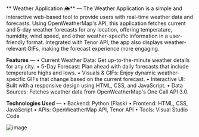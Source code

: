 ** Weather Application 🌦️** —
The Weather Application is a simple and interactive web-based tool to provide users with real-time weather data and forecasts. Using OpenWeatherMap's API, this application fetches current and 5-day weather forecasts for any location, offering temperature, humidity, wind speed, and other weather-specific information in a user-friendly format. Integrated with Tenor API, the app also displays weather-relevant GIFs, making the forecast experience more engaging.

**Features** —
• Current Weather Data: Get up-to-the-minute weather details for any city.
• 5-Day Forecast: Plan ahead with daily forecasts that include temperature highs and lows.
• Visuals & GIFs: Enjoy dynamic weather-specific GIFs that change based on the current forecast.
• Interactive UI: Built with a responsive design using HTML, CSS, and JavaScript.
• Data Sources: Fetches weather data from OpenWeatherMap's One Call API 3.0.

**Technologies Used** —
• Backend: Python (Flask)
• Frontend: HTML, CSS, JavaScript
• APIs: OpenWeatherMap API, Tenor API
• Tools: Visual Studio Code


![image](https://github.com/user-attachments/assets/f7e67e20-9b51-4085-819c-d6ce274503de)
